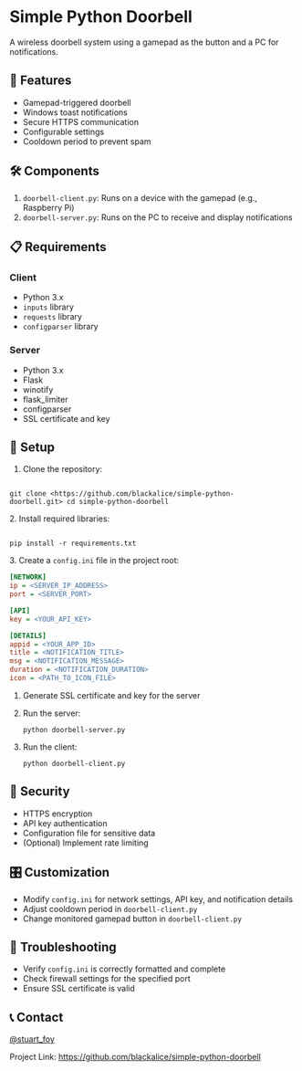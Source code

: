 # Simple Python Doorbell

A wireless doorbell system using a gamepad as the button and a PC for notifications.

## 🚀 Features

- Gamepad-triggered doorbell
- Windows toast notifications
- Secure HTTPS communication
- Configurable settings
- Cooldown period to prevent spam

## 🛠️ Components

1. `doorbell-client.py`: Runs on a device with the gamepad (e.g., Raspberry Pi)
2. `doorbell-server.py`: Runs on the PC to receive and display notifications

## 📋 Requirements

### Client
- Python 3.x
- `inputs` library
- `requests` library
- `configparser` library

### Server
- Python 3.x
- Flask
- winotify
- flask_limiter
- configparser
- SSL certificate and key

## 🔧 Setup

1. Clone the repository:

```

git clone <https://github.com/blackalice/simple-python-doorbell.git> cd simple-python-doorbell

```

2\. Install required libraries:

```

pip install -r requirements.txt

```

3\. Create a `config.ini` file in the project root:
```ini
[NETWORK]
ip = <SERVER_IP_ADDRESS>
port = <SERVER_PORT>

[API]
key = <YOUR_API_KEY>

[DETAILS]
appid = <YOUR_APP_ID>
title = <NOTIFICATION_TITLE>
msg = <NOTIFICATION_MESSAGE>
duration = <NOTIFICATION_DURATION>
icon = <PATH_TO_ICON_FILE>

```

1.  Generate SSL certificate and key for the server

2.  Run the server:

    ```
    python doorbell-server.py

    ```

3.  Run the client:

    ```
    python doorbell-client.py

    ```

🔐 Security
-----------

-   HTTPS encryption
-   API key authentication
-   Configuration file for sensitive data
-   (Optional) Implement rate limiting

🎛️ Customization
-----------------

-   Modify `config.ini` for network settings, API key, and notification details
-   Adjust cooldown period in `doorbell-client.py`
-   Change monitored gamepad button in `doorbell-client.py`

🐛 Troubleshooting
------------------

-   Verify `config.ini` is correctly formatted and complete
-   Check firewall settings for the specified port
-   Ensure SSL certificate is valid


📞 Contact
----------

[@stuart_foy](https://twitter.com/stuart_foy)

Project Link: <https://github.com/blackalice/simple-python-doorbell>